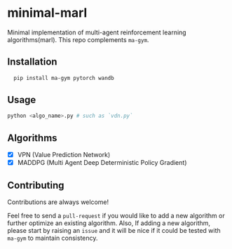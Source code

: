 # minimal-marl
Minimal implementation of multi-agent reinforcement learning algorithms(marl). This repo complements `ma-gym`.

## Installation
```bash 
  pip install ma-gym pytorch wandb
```

## Usage
```bash
python <algo_name>.py # such as `vdn.py`
```

## Algorithms

- [x] VPN (Value Prediction Network)
- [x] MADDPG (Multi Agent Deep Deterministic Policy Gradient)

## Contributing
Contributions are always welcome! 

Feel free to send a `pull-request` if you would like to add a new algorithm or further optimize an existing algorithm. 
Also, If adding a new algorithm, please start by raising an `issue` and it will be nice if it could be tested with 
`ma-gym` to maintain consistency.
